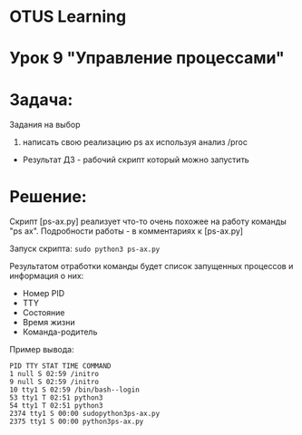 # OTUS Learning
# Урок 9 "Управление процессами"


# Задача:

Задания на выбор
1) написать свою реализацию ps ax используя анализ /proc
- Результат ДЗ - рабочий скрипт который можно запустить


# Решение:

Скрипт [ps-ax.py] реализует что-то очень похожее на работу команды "ps ax".
Подробности работы - в комментариях к [ps-ax.py]

Запуск скрипта: ```sudo python3 ps-ax.py```

Результатом отработки команды будет список запущенных процессов и информация о них:
* Номер PID
* TTY
* Состояние
* Время жизни
* Команда-родитель

Пример вывода:
```
PID TTY STAT TIME COMMAND
1 null S 02:59 /initro
9 null S 02:59 /initro
10 tty1 S 02:59 /bin/bash--login
53 tty1 T 02:51 python3
54 tty1 T 02:51 python3
2374 tty1 S 00:00 sudopython3ps-ax.py
2375 tty1 S 00:00 python3ps-ax.py
```

